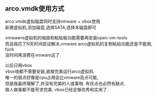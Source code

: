 ## arco.vmdk使用方式

arco.vmdk虚拟磁盘同时支持vmware + vbox使用          
新建虚拟机,添加磁盘,选择SATA,选择本磁盘即可             

vmwawre虚拟机的缩放和粘贴板功能需要再安装open-vm-tools             
而且我花了N天时间尝试解决,vmware arco虚拟机的复制粘贴功能还是不能用, fuck             
没时间再浪费在vmware这了.            

以后只用vbox        
vbox啥都不需要安装,直接完美运行arco虚拟机.        
唯一的弱点好像是cpu占用会比vmware高点可能,       
但是我最终理解了,并没有完美的人或事物. 有优点也必然有缺点.            
做人做事都不能苛求完美. vbox已经足够优秀和实用了.         

